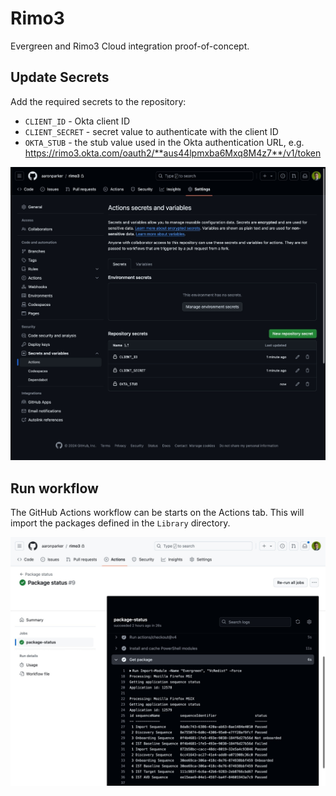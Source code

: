 # Rimo3

Evergreen and Rimo3 Cloud integration proof-of-concept.

## Update Secrets

Add the required secrets to the repository:

* `CLIENT_ID` - Okta client ID
* `CLIENT_SECRET` - secret value to authenticate with the client ID
* `OKTA_STUB` - the stub value used in the Okta authentication URL, e.g. https://rimo3.okta.com/oauth2/**aus44lpmxba6Mxq8M4z7**/v1/token

![.img/repo-secrets.jpeg](.img/repo-secrets.jpeg)

## Run workflow

The GitHub Actions workflow can be starts on the Actions tab. This will import the packages defined in the `Library` directory.

![.img/package-status.jpeg](.img/package-status.jpeg)
